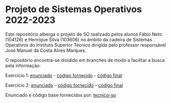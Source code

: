 # Projeto de Sistemas Operativos 2022-2023

Este repositório alberga o projeto de SO realizado pelos alunos Fábio Neto (104126) e Henrique Silva
(103606) no âmbito da cadeira de Sistemas Operativos do Instituto Superior Técnico dirigida pelo
professor responsável José Manuel da Costa Alves Marques.

O repositório encontra-se dividido em branches de modo a facilitar a busca pela informação:

Exercício 1:
[enunciado](https://github.com/hSilva10/SO-project/blob/statement/exercise1.md) -
[código fornecido](https://github.com/hSilva10/SO-project/tree/base-v1) -
[código final](https://github.com/hSilva10/SO-project/tree/release-v1)

Exercício 2:
[enunciado](https://github.com/hSilva10/SO-project/blob/statement/exercise2.md) -
[código fornecido](https://github.com/hSilva10/SO-project/tree/base-v2) -
[código final](https://github.com/hSilva10/SO-project/tree/release-v2)

Enunciado e código base fornecidos por: [tecnico-so](https://github.com/tecnico-so)
